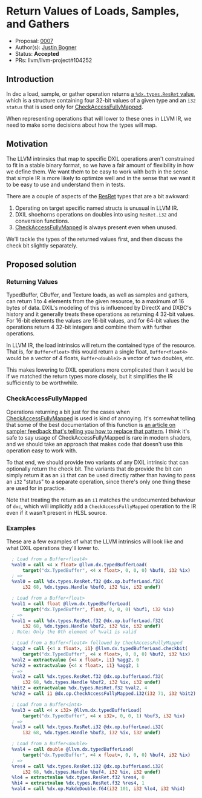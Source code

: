 <!-- {% raw %} -->

# Return Values of Loads, Samples, and Gathers

* Proposal: [0007](0007-the-resret-type.md)
* Author(s): [Justin Bogner](https://github.com/bogner)
* Status: **Accepted**
* PRs: llvm/llvm-project#104252

## Introduction

In dxc a load, sample, or gather operation returns [a `%dx.types.ResRet`
value][ResRet], which is a structure containing four 32-bit values of a given
type and an `i32 status` that is used only for [CheckAccessFullyMapped].

When representing operations that will lower to these ones in LLVM IR, we need
to make some decisions about how the types will map.

[ResRet]: https://github.com/microsoft/DirectXShaderCompiler/blob/main/docs/DXIL.rst#resource-operation-return-types
[CheckAccessFullyMapped]: https://learn.microsoft.com/en-us/windows/win32/direct3dhlsl/checkaccessfullymapped

## Motivation

The LLVM intrinsics that map to specific DXIL operations aren't constrained to
fit in a stable binary format, so we have a fair amount of flexibility in how
we define them. We want them to be easy to work with both in the sense that
simple IR is more likely to optimize well and in the sense that we want it to
be easy to use and understand them in tests.

There are a couple of aspects of the [ResRet] types that are a bit awkward:
1. Operating on target specific named structs is unusual in LLVM IR.
2. DXIL shoehorns operations on doubles into using `ResRet.i32` and conversion
   functions.
3. [CheckAccessFullyMapped] is always present even when unused.

We'll tackle the types of the returned values first, and then discuss the check
bit slightly separately.

## Proposed solution

### Returning Values

TypedBuffer, CBuffer, and Texture loads, as well as samples and gathers, can
return 1 to 4 elements from the given resource, to a maximum of 16 bytes of
data. DXIL's modeling of this is influenced by DirectX and DXBC's history and
it generally treats these operations as returning 4 32-bit values. For 16-bit
elements the values are 16-bit values, and for 64-bit values the operations
return 4 32-bit integers and combine them with further operations.

In LLVM IR, the load intrinsics will return the contained type of the resource.
That is, for `Buffer<float>` this would return a single float, `Buffer<float4>`
would be a vector of 4 floats, `Buffer<double2>` a vector of two doubles, etc.

This makes lowering to DXIL operations more complicated than it would be if we
matched the return types more closely, but it simplifies the IR sufficiently to
be worthwhile.

### CheckAccessFullyMapped

Operations returning a bit just for the cases when [CheckAccessFullyMapped] is
used is kind of annoying. It's somewhat telling that some of the best
documentation of this function is [an article on sampler feedback that's
telling you how to replace that pattern][Sampler Feedback]. I think it's safe
to say usage of CheckAccessFullyMapped is rare in modern shaders, and we should
take an approach that makes code that doesn't use this operation easy to work
with.

To that end, we should provide two variants of any DXIL intrinsic that can
optionally return the check bit. The variants that do provide the bit can
simply return it as an `i1` that can be used directly rather than having to
pass an `i32` "status" to a separate operation, since there's only one thing
these are used for in practice.

Note that treating the return as an `i1` matches the undocumented behaviour of
`dxc`, which will implicitly add a `CheckAccessFullyMapped` operation to the IR
even if it wasn't present in HLSL source.

[Sampler Feedback]: https://devblogs.microsoft.com/directx/coming-to-directx-12-sampler-feedback-some-useful-once-hidden-data-unlocked/

### Examples

These are a few examples of what the LLVM intrinsics will look like and what
DXIL operations they'll lower to.

```llvm
  ; Load from a Buffer<float4>
  %val0 = call <4 x float> @llvm.dx.typedBufferLoad(
      target("dx.TypedBuffer", <4 x float>, 0, 0, 0) %buf0, i32 %ix)
  ; =>
  %val0 = call %dx.types.ResRet.f32 @dx.op.bufferLoad.f32(
      i32 68, %dx.types.Handle %buf0, i32 %ix, i32 undef)

  ; Load from a Buffer<float>
  %val1 = call float @llvm.dx.typedBufferLoad(
      target("dx.TypedBuffer", float, 0, 0, 0) %buf1, i32 %ix)
  ; =>
  %val1 = call %dx.types.ResRet.f32 @dx.op.bufferLoad.f32(
      i32 68, %dx.types.Handle %buf2, i32 %ix, i32 undef)
  ; Note: Only the 0th element of %val1 is valid

  ; Load from a Buffer<float4> followed by CheckAccessFullyMapped
  %agg2 = call {<4 x float>, i1} @llvm.dx.typedBufferLoad.checkbit(
      target("dx.TypedBuffer", <4 x float>, 0, 0, 0) %buf2, i32 %ix)
  %val2 = extractvalue {<4 x float>, i1} %agg2, 0
  %chk2 = extractvalue {<4 x float>, i1} %agg2, 1
  ; =>
  %val2 = call %dx.types.ResRet.f32 @dx.op.bufferLoad.f32(
      i32 68, %dx.types.Handle %buf2, i32 %ix, i32 undef)
  %bit2 = extractvalue %dx.types.ResRet.f32 %val2, 4
  %chk2 = call i1 @dx.op.CheckAccessFullyMapped.i32(i32 71, i32 %bit2)

  ; Load from a Buffer<int4>
  %val3 = call <4 x i32> @llvm.dx.typedBufferLoad(
      target("dx.TypedBuffer", <4 x i32>, 0, 0, 1) %buf3, i32 %ix)
  ; =>
  %val3 = call %dx.types.ResRet.i32 @dx.op.bufferLoad.i32(
      i32 68, %dx.types.Handle %buf3, i32 %ix, i32 undef)

  ; Load from a Buffer<double>
  %val4 = call double @llvm.dx.typedBufferLoad(
      target("dx.TypedBuffer", <4 x float>, 0, 0, 0) %buf4, i32 %ix)
  ; =>
  %res4 = call %dx.types.ResRet.i32 @dx.op.bufferLoad.i32(
      i32 68, %dx.types.Handle %buf4, i32 %ix, i32 undef)
  %lo4 = extractvalue %dx.types.ResRet.f32 %res4, 0
  %hi4 = extractvalue %dx.types.ResRet.f32 %res4, 1
  %val4 = call %dx.op.MakdeDouble.f64(i32 101, i32 %lo4, i32 %hi4)
```

<!-- {% endraw %} -->
